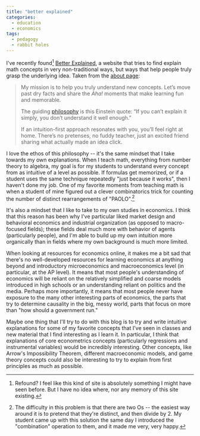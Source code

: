 ```yaml
---
title: "better explained"
categories: 
  - education
  - economics
tags:
  - pedagogy
  - rabbit holes
---
```


I've recently found[^1] [Better Explained](https://betterexplained.com/), a website that tries to find explain math concepts in very non-traditional ways, but ways that help people truly grasp the underlying idea. Taken from the [about page](https://betterexplained.com/about/):

>My mission is to help you truly understand new concepts. Let’s move past dry facts and share the *Aha!* moments that make learning fun and memorable.
>
>The guiding [philosophy](https://betterexplained.com/philosophy/) is this Einstein quote: “If you can’t explain it simply, you don’t understand it well enough.”
>
>If an intuition-first approach resonates with you, you’ll feel right at home. There’s no pretenses, no fuddy teacher, just an excited friend sharing what actually made an idea click.

I love the ethos of this philosophy -- it's the same mindset that I take towards my own explanations. When I teach math, everything from number theory to algebra, my goal is for my students to understand every concept from as intuitive of a level as possible. If formulas get memorized, or if a student uses the same technique repeatedly "just because it works", then I haven't done my job. One of my favorite moments from teaching math is when a student of mine figured out a clever combinatorics trick for counting the number of distinct rearrangements of "PAOLO".[^2]

It's also a mindset that I like to take to my own studies in economics. I think that this reason has been why I've particular liked market design and behavioral economics and industrial organization (as opposed to macro-focused fields); these fields deal much more with behavior of agents (particularly people), and I'm able to build up my own intuition more organically than in fields where my own background is much more limited. 

When looking at resources for economics online, it makes me a bit sad that there's no well-developed resources for learning economics at anything beyond and introductory microeconomics and macroeconomics level (in particular, at the AP level). It means that most people's understanding of economics will be reliant on the relatively simplified and coarse models introduced in high schools or an understanding reliant on politics and the media. Perhaps more importantly, it means that most people never have exposure to the many other interesting parts of economics, the parts that try to determine causality in the big, messy world, parts that focus on more than "how should a government run."

Maybe one thing that I'll try to do with this blog is to try and write intuitive explanations for some of my favorite concepts that I've seen in classes and new material that I find interesting as I learn it. In particular, I think that explanations of core econometrics concepts (particularly regressions and instrumental variables) would be incredibly interesting. Other concepts, like Arrow's Impossibility Theorem, different macroeconomic models, and game theory concepts could also be interesting to try to explain from first principles as much as possible.  


[^1]: Refound? I feel like this kind of site is absolutely something I might have seen before. But I have no idea where, nor any memory of this site existing.

[^2]: The difficulty in this problem is that there are two Os -- the easiest way around it is to pretend that they're distinct, and then divide by 2. My student came up with this solution the same day I introduced the "combination" operation to them, and it made me very, very happy.